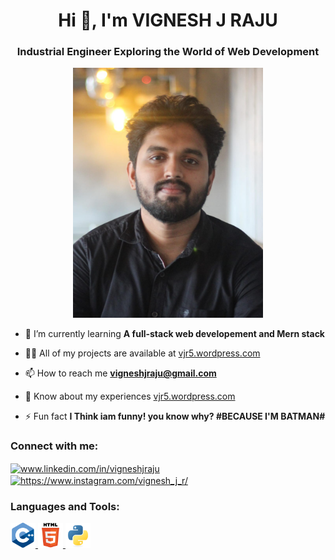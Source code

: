 <h1 align="center">Hi 👋, I'm VIGNESH J RAJU</h1>
<h3 align="center">Industrial Engineer Exploring the World of Web Development</h3>

<center>
<img src="Photo 2.jpeg" alt="photo"height="400" >
</center>

- 🌱 I’m currently learning **A full-stack web developement and Mern stack**

- 👨‍💻 All of my projects are available at [vjr5.wordpress.com](vjr5.wordpress.com)

- 📫 How to reach me **vigneshjraju@gmail.com**

- 📄 Know about my experiences [vjr5.wordpress.com](vjr5.wordpress.com)

- ⚡ Fun fact **I Think iam funny! you know why? #BECAUSE I'M BATMAN#**

<h3 align="left">Connect with me:</h3>
<p align="left">
<a href="https://linkedin.com/in/www.linkedin.com/in/vigneshjraju" target="blank"><img align="center" src="https://raw.githubusercontent.com/rahuldkjain/github-profile-readme-generator/master/src/images/icons/Social/linked-in-alt.svg" alt="www.linkedin.com/in/vigneshjraju" height="30" width="40" /></a>
<a href="https://instagram.com/https://www.instagram.com/vignesh_j_r/" target="blank"><img align="center" src="https://raw.githubusercontent.com/rahuldkjain/github-profile-readme-generator/master/src/images/icons/Social/instagram.svg" alt="https://www.instagram.com/vignesh_j_r/" height="30" width="40" /></a>
</p>

<h3 align="left">Languages and Tools:</h3>
<p align="left"> <a href="https://www.w3schools.com/cpp/" target="_blank" rel="noreferrer"> <img src="https://raw.githubusercontent.com/devicons/devicon/master/icons/cplusplus/cplusplus-original.svg" alt="cplusplus" width="40" height="40"/> </a> <a href="https://www.w3.org/html/" target="_blank" rel="noreferrer"> <img src="https://raw.githubusercontent.com/devicons/devicon/master/icons/html5/html5-original-wordmark.svg" alt="html5" width="40" height="40"/> </a> <a href="https://www.python.org" target="_blank" rel="noreferrer"> <img src="https://raw.githubusercontent.com/devicons/devicon/master/icons/python/python-original.svg" alt="python" width="40" height="40"/> </a> </p>

